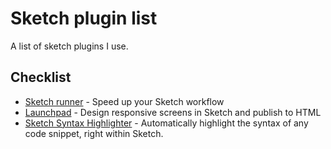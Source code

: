 # Sketch plugin list
A list of sketch plugins I use.

## Checklist
- [Sketch runner](http://sketchrunner.com/) - Speed up your Sketch workflow
- [Launchpad](https://animaapp.github.io/index.html) - Design responsive screens in Sketch and publish to HTML
- [Sketch Syntax Highlighter](https://danielguillan.github.io/sketch-syntax-highlighter/) - Automatically highlight the syntax of any code snippet, right within Sketch.
